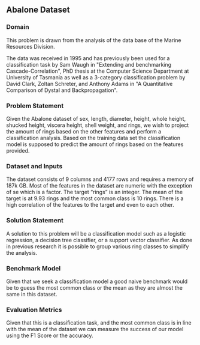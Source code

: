 ## Abalone Dataset

### Domain
This problem is drawn from the analysis of the data base of the Marine Resources Division. 

The data was received in 1995 and has previously been used for a classification task by Sam Waugh in "Extending and benchmarking Cascade-Correlation", PhD thesis at the Computer Science Department at University of Tasmania as well as a 3-category classification problem by David Clark, Zoltan Schreter, and Anthony Adams in "A Quantitative Comparison of Dystal and Backpropagation".

### Problem Statement
Given the Abalone dataset of sex, length, diameter, height, whole height, shucked height, viscera height, shell weight, and rings, we wish to project the amount of rings based on the other features and perform a classification analysis. Based on the training data set the classification model is supposed to predict the amount of rings based on the features provided.

### Dataset and Inputs
The dataset consists of 9 columns and 4177 rows and requires a memory of 187k GB. Most of the features in the dataset are numeric with the exception of se which is a factor. The target “rings” is an integer. The mean of the target is at 9.93 rings and the most common class is 10 rings. There is a high correlation of the features to the target and even to each other.

### Solution Statement
A solution to this problem will be a classification model such as a logistic regression, a decision tree classifier, or a support vector classifier. As done in previous research it is possible to group various ring classes to simplify the analysis.

### Benchmark Model
Given that we seek a classification model a good naive benchmark would be to guess the most common class or the mean as they are almost the same in this dataset.

### Evaluation Metrics
Given that this is a classification task, and the most common class is in line with the mean of the dataset we can measure the success of our model using the F1 Score or the accuracy.
